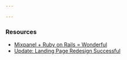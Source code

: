 ```yaml
---

---
```


### Resources

- [Mixpanel + Ruby on Rails = Wonderful](https://web.archive.org/web/20111018052627/https://www.bingocardcreator.com/articles/tracking-with-mixpanel.htm)
- [Update: Landing Page Redesign Successful](https://www.kalzumeus.com/2009/08/09/update-landing-page-redesign-successful/)